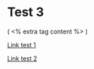 # Test 3

( <% extra tag content %> )

[Link test 1](/site/test/test.md)

[Link test 2](/site/test/test2.md)
